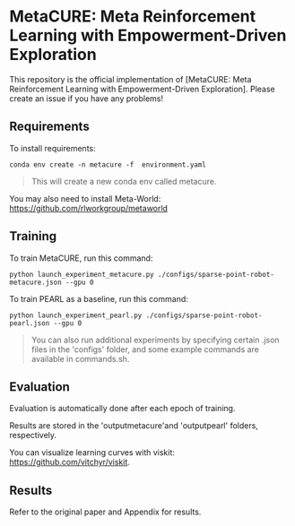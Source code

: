 # MetaCURE: Meta Reinforcement Learning with Empowerment-Driven Exploration

This repository is the official implementation of [MetaCURE: Meta Reinforcement Learning with Empowerment-Driven Exploration]. Please create an issue if you have any problems!


## Requirements

To install requirements:

```setup
conda env create -n metacure -f  environment.yaml
```

> This will create a new conda env called metacure.

You may also need to install Meta-World: https://github.com/rlworkgroup/metaworld


## Training

To train MetaCURE, run this command:

```train
python launch_experiment_metacure.py ./configs/sparse-point-robot-metacure.json --gpu 0
```


To train PEARL as a baseline, run this command:

```train
python launch_experiment_pearl.py ./configs/sparse-point-robot-pearl.json --gpu 0
```

> You can also run additional experiments by specifying certain .json files in the 'configs' folder, and some example commands are available in commands.sh.

## Evaluation

Evaluation is automatically done after each epoch of training. 

Results are stored in the 'outputmetacure'and 'outputpearl' folders, respectively.

 You can visualize learning curves with viskit: https://github.com/vitchyr/viskit.


## Results

Refer to the original paper and Appendix for results.